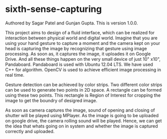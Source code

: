 sixth-sense-capturing
=====================
Authored by Sagar Patel and Gunjan Gupta.
This is version 1.0.0.

This project aims to design of a fluid interface, which can be realized for interaction between physical world and digital world. Imagine that you are using your hand gesture to capture a moment and the camera kept on your head is capturing the image by recognizing that gesture using image processing. As soon as, it captures the image, it uploades it on Google Drive. And all these things happen on the very small device of just 10" x10", Pandaboard. Pandaboard is used with Ubuntu 12.04 LTS. We have used C++ for algorithm. OpenCV is used to achieve efficient image processing in real time.

Gesture detection can be achieved by color strips. Two different color strips can be used to generate two points in 2D space. A rectangle can be formed using these two points. This rectangle is Region of Interest for cropping the image to get the boundry of desigred image.

As soon as camera captures the image, sound of opening and closing of shutter will be played using MPlayer. As the image is going to be uploaded on google drive, the camera rolling sound will be played. Hence, we can get the idea that whats going on in system and whether the image is captured correctly and uploaded.
